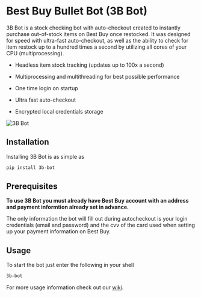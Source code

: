 # Best Buy Bullet Bot (3B Bot)

3B Bot is a stock checking bot with auto-checkout created to instantly purchase out-of-stock items on Best Buy once restocked. It was designed for speed with ultra-fast auto-checkout, as well as the ability to check for item restock up to a hundred times a second by utilizing all cores of your CPU (multiprocessing).

* Headless item stock tracking (updates up to 100x a second)

* Multiprocessing and multithreading for best possible performance

* One time login on startup

* Ultra fast auto-checkout

* Encrypted local credentials storage

![3B Bot](https://drive.google.com/uc?export=view&id=1_Feew9--avxnnU8sYMUwYlaMv_OThBr8)

## Installation

Installing 3B Bot is as simple as

```bash
pip install 3b-bot
```

## Prerequisites

**To use 3B Bot you must already have Best Buy account with an address and payment informtion already set in advance.**

The only information the bot will fill out during autocheckout is your login credentials (email and password) and the cvv of the card used when setting up your payment information on Best Buy.

## Usage

To start the bot just enter the following in your shell

```bash
3b-bot
```

For more usage information check out our [wiki](https://github.com/LeonShams/BestBuyBulletBot/wiki).
